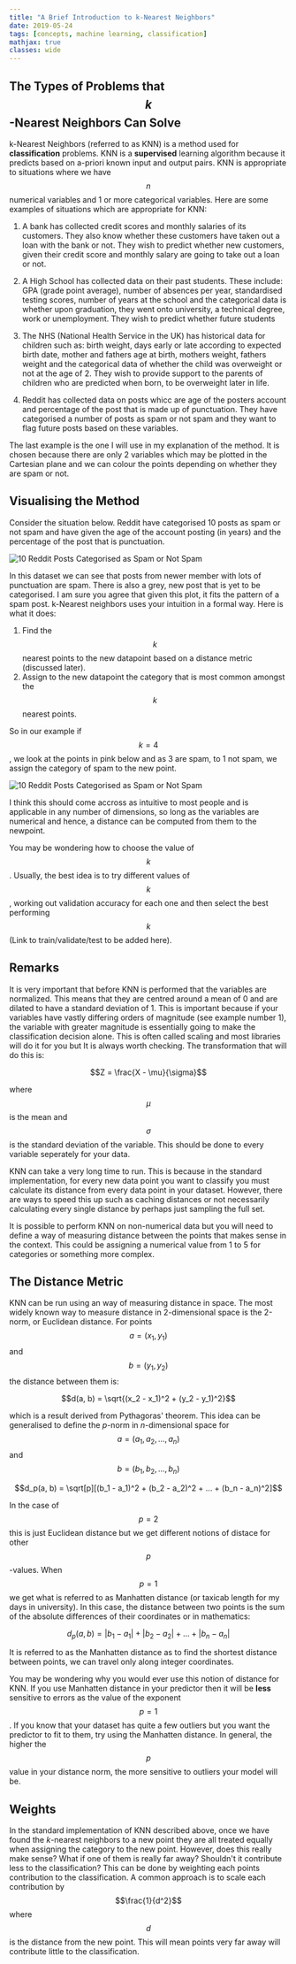 ```yaml
---
title: "A Brief Introduction to k-Nearest Neighbors"
date: 2019-05-24
tags: [concepts, machine learning, classification]
mathjax: true
classes: wide
---
```


## The Types of Problems that $$k$$-Nearest Neighbors Can Solve

k-Nearest Neighbors (referred to as KNN) is a method used for **classification** problems. KNN is a **supervised** learning algorithm because it predicts based on a-priori known input and output pairs. KNN is appropriate to situations where we have $$n$$ numerical variables and 1 or more categorical variables. Here are some examples of situations which are appropriate for KNN:

1. A bank has collected credit scores and monthly salaries of its customers. They also know whether these customers have taken out a loan with the bank or not. They wish to predict whether new customers, given their credit score and monthly salary are going to take out a loan or not.

2. A High School has collected data on their past students. These include: GPA (grade point average), number of absences per year, standardised testing scores, number of years at the school and the categorical data is whether upon graduation, they went onto university, a technical degree, work or unemployment. They wish to predict whether future students

3. The NHS (National Health Service in the UK) has historical data for children such as: birth weight, days early or late according to expected birth date, mother and fathers age at birth, mothers weight, fathers weight and the categorical data of whether the child was overweight or not at the age of 2. They wish to provide support to the parents of children who are predicted when born, to be overweight later in life.

4. Reddit has collected data on posts whicc are age of the posters account and percentage of the post that is made up of punctuation. They have categorised a number of posts as spam or not spam and they want to flag future posts based on these variables.

The last example is the one I will use in my explanation of the method. It is chosen because there are only 2 variables which may be plotted in the Cartesian plane and we can colour the points depending on whether they are spam or not.

## Visualising the Method

Consider the situation below. Reddit have categorised 10 posts as spam or not spam and have given the age of the account posting (in years) and the percentage of the post that is punctuation.

<img src="{{ site.url }}{{ site.baseurl }}/images/knn/spam1.png" alt="10 Reddit Posts Categorised as Spam or Not Spam">

In this dataset we can see that posts from newer member with lots of punctuation are spam. There is also a grey, new post that is yet to be categorised. I am sure you agree that given this plot, it fits the pattern of a spam post. k-Nearest neighbors uses your intuition in a formal way. Here is what it does:

1. Find the $$k$$ nearest points to the new datapoint based on a distance metric (discussed later).
2. Assign to the new datapoint the category that is most common amongst the $$k$$ nearest points.

So in our example if $$k = 4$$, we look at the points in pink below and as 3 are spam, to 1 not spam, we assign the category of spam to the new point.

<img src="{{ site.url }}{{ site.baseurl }}/images/knn/spam2.png" alt="10 Reddit Posts Categorised as Spam or Not Spam">

I think this should come accross as intuitive to most people and is applicable in any number of dimensions, so long as the variables are numerical and hence, a distance can be computed from them to the newpoint.

You may be wondering how to choose the value of $$k$$. Usually, the best idea is to try different values of $$k$$, working out validation accuracy for each one and then select the best performing $$k$$ (Link to train/validate/test to be added here).

## Remarks

It is very important that before KNN is performed that the variables are normalized. This means that they are centred around a mean of 0 and are dilated to have a standard deviation of 1. This is important because if your variables have vastly differing orders of magnitude (see example number 1), the variable with greater magnitude is essentially going to make the classification decision alone. This is often called scaling and most libraries will do it for you but It is always worth checking. The transformation that will do this is:

$$Z = \frac{X - \mu}{\sigma}$$

where $$\mu$$ is the mean and $$\sigma$$ is the standard deviation of the variable. This should be done to every variable seperately for your data.

KNN can take a very long time to run. This is because in the standard implementation, for every new data point you want to classify you must calculate its distance from every data point in your dataset. However, there are ways to speed this up such as caching distances or not necessarily calculating every single distance by perhaps just sampling the full set.

It is possible to perform KNN on non-numerical data but you will need to define a way of measuring distance between the points that makes sense in the context. This could be assigning a numerical value from 1 to 5 for categories or something more complex.

## The Distance Metric

KNN can be run using an way of measuring distance in space. The most widely known way to measure distance in 2-dimensional space is the 2-norm, or Euclidean distance. For points $$a = (x_1, y_1)$$ and $$b = (y_1, y_2)$$ the distance between them is:

$$d(a, b) = \sqrt{(x_2 - x_1)^2 + (y_2 - y_1)^2}$$

which is a result derived from Pythagoras' theorem. This idea can be generalised to define the $p$-norm in $n$-dimensional space for $$a = (a_1, a_2, ... , a_n)$$ and $$b = (b_1, b_2, ... , b_n)$$

$$d_p(a, b) = \sqrt[p][(b_1 - a_1)^2 + (b_2 - a_2)^2 + ... + (b_n - a_n)^2]$$

In the case of $$p = 2$$ this is just Euclidean distance but we get different notions of distace for other $$p$$-values. When $$p = 1$$ we get what is referred to as Manhatten distance (or taxicab length for my days in university). In this case, the distance between two points is the sum of the absolute differences of their coordinates or in mathematics:

$$d_p(a, b) = |b_1 - a_1| + |b_2 - a_2| + ... + |b_n - a_n|$$

It is referred to as the Manhatten distance as to find the shortest distance between points, we can travel only along integer coordinates.

You may be wondering why you would ever use this notion of distance for KNN. If you use Manhatten distance in your predictor then it will be **less** sensitive to errors as the value of the exponent $$p = 1$$. If you know that your dataset has quite a few outliers but you want the predictor to fit to them, try using the Manhatten distance. In general, the higher the $$p$$ value in your distance norm, the more sensitive to outliers your model will be.

## Weights

In the standard implementation of KNN described above, once we have found the $k$-nearest neighbors to a new point they are all treated equally when assigning the category to the new point. However, does this really make sense? What if one of them is really far away? Shouldn't it contribute less to the classification? This can be done by weighting each points contribution to the classification. A common approach is to scale each contribution by $$\frac{1}{d^2}$$ where $$d$$ is the distance from the new point. This will mean points very far away will contribute little to the classification.